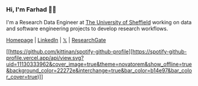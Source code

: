 <h3 align="left">Hi, I'm Farhad 👋🏼</h3>

I'm a Research Data Engineer at [The University of Sheffield](https://www.sheffield.ac.uk/) working on data and software engineering projects to develop research workflows. 

[Homepage](https://www.farhadallian.co.uk/) | [LinkedIn](https://www.linkedin.com/in/farhad-allian/) | [𝕏](https://twitter.com/FarhadA01) | [ResearchGate](https://www.researchgate.net/profile/Farhad-Allian) 

[[https://github.com/kittinan/spotify-github-profile][https://spotify-github-profile.vercel.app/api/view.svg?uid=11130333962&cover_image=true&theme=novatorem&show_offline=true&background_color=22272e&interchange=true&bar_color=b14e97&bar_color_cover=true)]]
